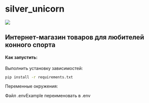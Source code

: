 # silver_unicorn

[![](https://github.com/Olesyacur/silver_unicorn/actions/workflows/flake8.yml/badge.svg?branch=main)](https://github.com/Olesyacur/silver_unicorn/actions/workflows/flake8.yml)

## Интернет-магазин товаров для любителей конного спорта

#### Как запустить:

Выполнить установку зависимостей:

```bash
pip install -r requirements.txt
```

Переменные окружения:

Файл .envExample переименовать в .env
